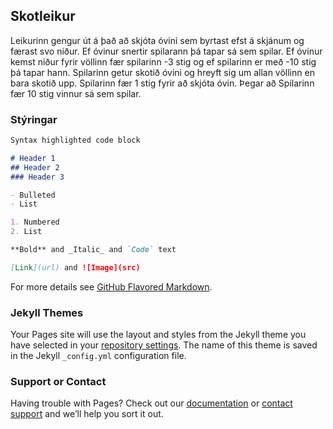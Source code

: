 ## Skotleikur 

Leikurinn gengur út á það að skjóta óvini sem byrtast efst á skjánum og færast svo niður.
Ef óvinur snertir spilarann þá tapar sá sem spilar. Ef óvinur kemst niður fyrir völlinn fær spilarinn -3 stig og ef spilarinn er með -10 stig þá tapar hann.
Spilarinn getur skotið óvini og hreyft sig um allan völlinn en bara skotið upp. Spilarinn fær 1 stig fyrir að skjóta óvin.
Þegar að Spilarinn fær 10 stig vinnur sá sem spilar.

### Stýringar



```markdown
Syntax highlighted code block

# Header 1
## Header 2
### Header 3

- Bulleted
- List

1. Numbered
2. List

**Bold** and _Italic_ and `Code` text

[Link](url) and ![Image](src)
```

For more details see [GitHub Flavored Markdown](https://guides.github.com/features/mastering-markdown/).

### Jekyll Themes

Your Pages site will use the layout and styles from the Jekyll theme you have selected in your [repository settings](https://github.com/birkirarndal/birkirarndal.github.io/settings). The name of this theme is saved in the Jekyll `_config.yml` configuration file.

### Support or Contact

Having trouble with Pages? Check out our [documentation](https://help.github.com/categories/github-pages-basics/) or [contact support](https://github.com/contact) and we’ll help you sort it out.
